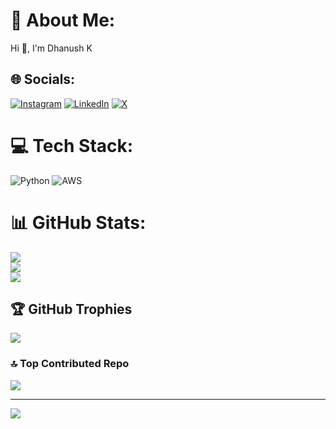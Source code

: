 # 💫 About Me:
Hi 👋, I'm Dhanush K 


## 🌐 Socials:
[![Instagram](https://img.shields.io/badge/Instagram-%23E4405F.svg?logo=Instagram&logoColor=white)](https://instagram.com/iam_dk24) [![LinkedIn](https://img.shields.io/badge/LinkedIn-%230077B5.svg?logo=linkedin&logoColor=white)](https://linkedin.com/in/dhanushk24) [![X](https://img.shields.io/badge/X-black.svg?logo=X&logoColor=white)](https://x.com/dhanushk24) 

# 💻 Tech Stack:
![Python](https://img.shields.io/badge/python-3670A0?style=flat-square&logo=python&logoColor=ffdd54) ![AWS](https://img.shields.io/badge/AWS-%23FF9900.svg?style=flat-square&logo=amazon-aws&logoColor=white)
# 📊 GitHub Stats:
![](https://github-readme-stats.vercel.app/api?username=dhanushk24&theme=highcontrast&hide_border=false&include_all_commits=true&count_private=true)<br/>
![](https://github-readme-streak-stats.herokuapp.com/?user=dhanushk24&theme=highcontrast&hide_border=false)<br/>
![](https://github-readme-stats.vercel.app/api/top-langs/?username=dhanushk24&theme=highcontrast&hide_border=false&include_all_commits=true&count_private=true&layout=compact)

## 🏆 GitHub Trophies
![](https://github-profile-trophy.vercel.app/?username=dhanushk24&theme=radical&no-frame=false&no-bg=true&margin-w=4)

### 🔝 Top Contributed Repo
![](https://github-contributor-stats.vercel.app/api?username=dhanushk24&limit=5&theme=dark&combine_all_yearly_contributions=true)

---
[![](https://visitcount.itsvg.in/api?id=dhanushk24&icon=0&color=0)](https://visitcount.itsvg.in)

<!-- Proudly created with GPRM ( https://gprm.itsvg.in ) -->
